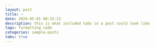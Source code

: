 ```yaml
---
layout: post
title: ~
date: 2024-05-01 00:32:13
description: this is what included tabs in a post could look like
tags: formatting code
categories: sample-posts
tabs: true
---
```


